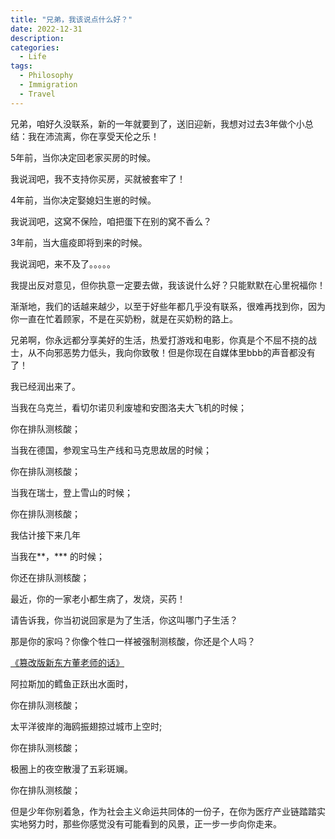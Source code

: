 ```yaml
---
title: "兄弟，我该说点什么好？"
date: 2022-12-31
description: 
categories:
  - Life
tags:
  - Philosophy
  - Immigration
  - Travel
---
```



兄弟，咱好久没联系，新的一年就要到了，送旧迎新，我想对过去3年做个小总结：我在沛流离，你在享受天伦之乐！

5年前，当你决定回老家买房的时候。

我说润吧，我不支持你买房，买就被套牢了！

4年前，当你决定娶媳妇生崽的时候。

我说润吧，这窝不保险，咱把蛋下在别的窝不香么？

3年前，当大瘟疫即将到来的时候。

我说润吧，来不及了。。。。。

我提出反对意见，但你执意一定要去做，我该说什么好？只能默默在心里祝福你！

渐渐地，我们的话越来越少，以至于好些年都几乎没有联系，很难再找到你，因为你一直在忙着顾家，不是在买奶粉，就是在买奶粉的路上。

兄弟啊，你永远都分享美好的生活，热爱打游戏和电影，你真是个不屈不挠的战士，从不向邪恶势力低头，我向你致敬！但是你现在自媒体里bbb的声音都没有了！

我已经润出来了。

当我在乌克兰，看切尔诺贝利废墟和安图洛夫大飞机的时候；

你在排队测核酸；

当我在德国，参观宝马生产线和马克思故居的时候；

你在排队测核酸；

当我在瑞士，登上雪山的时候；

你在排队测核酸；

我估计接下来几年

当我在**，*** 的时候；

你还在排队测核酸；

最近，你的一家老小都生病了，发烧，买药！

请告诉我，你当初说回家是为了生活，你这叫哪门子生活？

那是你的家吗？你像个牲口一样被强制测核酸，你还是个人吗？


[《篡改版新东方董老师的话》](https://www.zhihu.com/question/263746826)

阿拉斯加的鳕鱼正跃出水面时，

你在排队测核酸；

太平洋彼岸的海鸥振翅掠过城市上空时;

你在排队测核酸；

极圈上的夜空散漫了五彩斑斓。

你在排队测核酸；

但是少年你别着急，作为社会主义命运共同体的一份子，在你为医疗产业链踏踏实实地努力时，那些你感觉没有可能看到的风景，正一步一步向你走来。